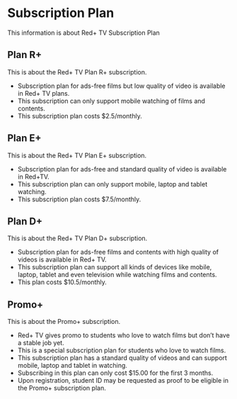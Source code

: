 # Subscription Plan

This information is about Red+ TV Subscription Plan

## Plan R+

This is about the Red+ TV Plan R+ subscription.

- Subscription plan for ads-free films but low quality of video is available in Red+ TV plans.
- This subscription can only support mobile watching of films and contents.
- This subscription plan costs $2.5/monthly.

## Plan E+

This is about the Red+ TV Plan E+ subscription.

- Subscription plan for ads-free and standard quality of video is available in Red+TV.
- This subscription plan can only support mobile, laptop and tablet watching.
- This subscription plan costs $7.5/monthly.

## Plan D+

This is about the Red+ TV Plan D+ subscription.

- Subscription plan for ads-free films and contents with high quality of videos is available in Red+ TV.
- This subscription plan can support all kinds of devices like mobile, laptop, tablet and even television while watching films and contents.
- This plan costs $10.5/monthly.

## Promo+

This is about the Promo+ subscription.

- Red+ TV gives promo to students who love to watch films but don’t have a stable job yet.
- This is a special subscription plan for students who love to watch films.
- This subscription plan has a standard quality of videos and can support mobile, laptop and tablet in watching.
- Subscribing in this plan can only cost $15.00 for the first 3 months.
- Upon registration, student ID may be requested as proof to be eligible in the Promo+ subscription plan.